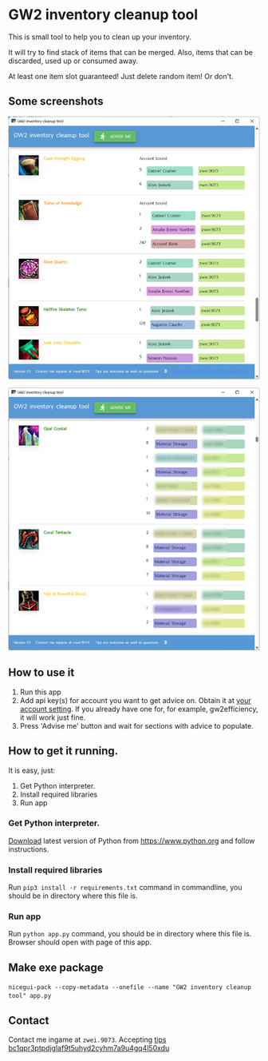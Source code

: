 # GW2 inventory cleanup tool

This is small tool to help you to clean up your inventory.

It will try to find stack of items that can be merged. Also, items that can be discarded, used up or consumed away.

At least one item slot guaranteed! Just delete random item! Or don't.

## Some screenshots

![How it looks](docs/example.png)

![Multiple accounts](docs/multi_account.png)

## How to use it

1. Run this app
2. Add api key(s) for account you want to get advice on. Obtain it at [your account setting](https://account.guildwars2.com/account/api-keys). If you already have one for, for example, gw2efficiency, it will work just fine.
3. Press 'Advise me' button and wait for sections with advice to populate.

## How to get it running.

It is easy, just:

1. Get Python interpreter.
2. Install required libraries
3. Run app

### Get Python interpreter.

[Download](https://www.python.org/downloads/) latest version of Python from https://www.python.org and follow
instructions.

### Install required libraries

Run `pip3 install -r requirements.txt` command in commandline, you should be in directory where this file is.

### Run app

Run `python app.py` command, you should be in directory where this file is. Browser should open with page of this app.


## Make exe package

`nicegui-pack --copy-metadata --onefile --name "GW2 inventory cleanup tool" app.py`

## Contact

Contact me ingame at `zwei.9073`. Accepting [tips bc1qpr3ptpdjglaf9t5uhyd2cyhm7a9u4gq4l50xdu](bitcoin:bc1qpr3ptpdjglaf9t5uhyd2cyhm7a9u4gq4l50xdu)